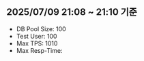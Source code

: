 ## 2025/07/09 21:08 ~ 21:10 기준

- DB Pool Size: 100
- Test User: 100
- Max TPS: 1010
- Max Resp-Time:

